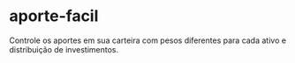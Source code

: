 # aporte-facil
Controle os aportes em sua carteira com pesos diferentes para cada ativo e distribuição de investimentos.
